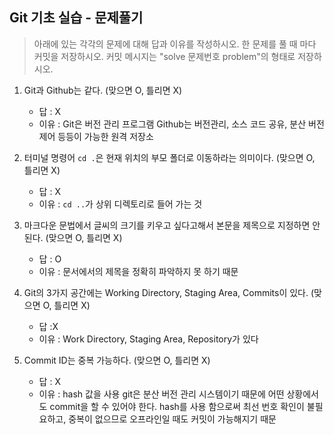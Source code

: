 ## Git 기초 실습 - 문제풀기

> 아래에 있는 각각의 문제에 대해 답과 이유를 작성하시오.
> 한 문제를 풀 때 마다 커밋을 저장하시오. 커밋 메시지는 "solve 문제번호 problem"의 형태로 저장하시오.



1. Git과 Github는 같다. (맞으면 O, 틀리면 X)

   - 답 : X
   - 이유 : Git은 버전 관리 프로그램 Github는 버전관리, 소스 코드 공유, 분산 버전 제어 등등이 가능한 원격 저장소

   

2. 터미널 명령어 `cd .`은 현재 위치의 부모 폴더로 이동하라는 의미이다. (맞으면 O, 틀리면 X)

   - 답 : X 
   - 이유 : `cd ..`가 상위 디렉토리로 들어 가는 것



3. 마크다운 문법에서 글씨의 크기를 키우고 싶다고해서 본문을 제목으로 지정하면 안된다. (맞으면 O, 틀리면 X)
   - 답 : O
   - 이유 : 문서에서의 제목을 정확히 파악하지 못 하기 때문



4. Git의 3가지 공간에는 Working Directory, Staging Area, Commits이 있다. (맞으면 O, 틀리면 X)
   - 답 :X
   - 이유 : Work Directory, Staging Area, Repository가 있다



5. Commit ID는 중복 가능하다. (맞으면 O, 틀리면 X)
   - 답 : X
   - 이유 : hash 값을 사용 git은 분산 버전 관리 시스템이기 때문에 어떤 상황에서도 commit을 할 수 있어야 한다. hash를 사용 함으로써 최선 번호 확인이 불필요하고, 중복이 없으므로 오프라인일 때도 커밋이 가능해지기 때문